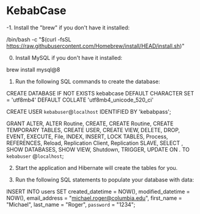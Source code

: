 # KebabCase

-1. Install the "brew" if you don't have it installed:

/bin/bash -c "$(curl -fsSL https://raw.githubusercontent.com/Homebrew/install/HEAD/install.sh)"

0. Install MySQL if you don't have it installed:

brew install mysql@8

1. Run the following SQL commands to create the database:

CREATE DATABASE
IF
    NOT EXISTS kebabcase DEFAULT CHARACTER
    SET = 'utf8mb4' DEFAULT COLLATE 'utf8mb4_unicode_520_ci'

CREATE USER `kebabuser`@`localhost` IDENTIFIED BY 'kebabpass';

GRANT ALTER,
ALTER Routine,
CREATE,
CREATE Routine,
CREATE TEMPORARY TABLES,
CREATE USER,
CREATE VIEW,
DELETE,
DROP,
EVENT,
EXECUTE,
File,
INDEX,
INSERT,
LOCK TABLES,
Process,
REFERENCES,
Reload,
Replication Client,
Replication SLAVE,
SELECT
    ,
    SHOW DATABASES,
    SHOW VIEW,
    Shutdown,
    TRIGGER,
    UPDATE ON *.* TO `kebabuser` @`localhost`;

2. Start the application and Hibernate will create the tables for you.

3. Run the following SQL statements to populate your database with data:

INSERT INTO users
SET created_datetime = NOW(),
modified_datetime = NOW(),
email_address = "michael.roger@columbia.edu",
first_name = "Michael",
last_name = "Roger",
`password` = "1234";
